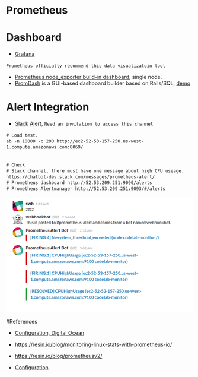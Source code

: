 # Prometheus

# Dashboard

* [Grafana](http://52.53.209.251:3000/dashboard/db/prometheus-system)

`Prometheus officially recommend this data visualizatoin tool`

* [Prometheus node_exporter build-in dashboard](http://52.53.209.251:9090/consoles/node-overview.html?instance=localhost%3a9100), single node.
* [PromDash](https://github.com/prometheus/promdash) is a GUI-based dashboard builder based on Rails/SQL, [demo](http://52.53.209.251:4000/simple-dashboard)

# Alert Integration

* [Slack Alert](https://chatbot-dev.slack.com/messages/prometheus-alert/), `Need an invitation to access this channel`

```
# Load test.
ab -n 10000 -c 200 http://ec2-52-53-157-250.us-west-1.compute.amazonaws.com:8069/


# Check
# Slack channel, there must have one message about high CPU useage. https://chatbot-dev.slack.com/messages/prometheus-alert/
# Prometheus dashboard http://52.53.209.251:9090/alerts
# Prometheus Alertmanager http://52.53.209.251:9093/#/alerts

```

![Slackbot](img/slackbot.png)

#References

* [Configuration, Digital Ocean](https://www.digitalocean.com/community/tutorials/how-to-use-prometheus-to-monitor-your-ubuntu-14-04-server)

* https://resin.io/blog/monitoring-linux-stats-with-prometheus-io/

* https://resin.io/blog/prometheusv2/

* [Configuration](https://github.com/resin-io-projects/resin-prometheus-server)
